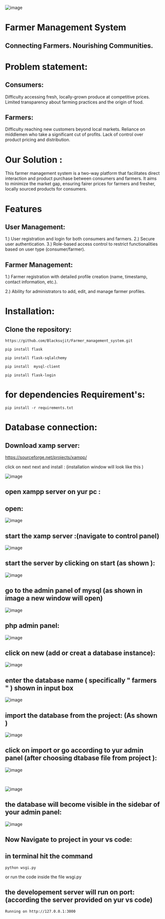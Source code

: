  ![image](https://github.com/Blacksujit/Farmer_management_system/assets/148805811/2cb4355f-c347-49ae-b100-5045f414efe8)


# Farmer Management System

## Connecting Farmers. Nourishing Communities. 

# Problem statement:

## Consumers: 

Difficulty accessing fresh, locally-grown produce at competitive prices. Limited transparency about farming practices and the origin of food.


## Farmers: 

Difficulty reaching new customers beyond local markets. Reliance on middlemen who take a significant cut of profits. Lack of control over product pricing and distribution.


# Our Solution :

This farmer management system is a two-way platform that facilitates direct interaction and product purchase between consumers and farmers. It aims to minimize the market gap, ensuring fairer prices for farmers and fresher, locally sourced products for consumers.

# Features

## User Management:

1.) User registration and login for both consumers and farmers.
2.) Secure user authentication.
3.) Role-based access control to restrict functionalities based on user type (consumer/farmer).
 
## Farmer Management:

1.) Farmer registration with detailed profile creation (name, timestamp, contact information, etc.).

2.) Ability for administrators to add, edit, and manage farmer profiles.


# Installation:

 ## Clone the repository:

```
https://github.com/Blacksujit/Farmer_management_system.git
```

```
pip install flask
```

```
pip install flask-sqlalchemy
```

```
pip install  mysql-client
```

```
pip install flask-login
```

# for dependencies Requirement's:

```
pip install -r requirements.txt
```


# Database connection:

## Download xamp server:

https://sourceforge.net/projects/xampp/

click on next next and install :   (installation window will look like this  ) 

![image](https://github.com/Blacksujit/Farmer_management_system/assets/148805811/cd3fb803-a75e-4779-a6c5-119227f4326f)


## open xampp server on yur pc :

## open:

![image](https://github.com/Blacksujit/Farmer_management_system/assets/148805811/fd24d546-ba66-4585-843d-9ae05ae6a537)


## start the xamp server :(navigate to control panel) 

![image](https://github.com/Blacksujit/Farmer_management_system/assets/148805811/4b0bcc68-73fa-491f-a741-82efc7770d67)


## start the server by clicking on start (as shown  ):

![image](https://github.com/Blacksujit/Farmer_management_system/assets/148805811/c7c62cb9-764f-4bea-85a4-93bd1bae2e67)

## go to the admin panel of mysql (as shown in image a new window will open)

![image](https://github.com/Blacksujit/Farmer_management_system/assets/148805811/b827e4b7-8c49-43bd-9bce-74f2e9e2f4ed)


## php admin panel:
![image](https://github.com/Blacksujit/Farmer_management_system/assets/148805811/ac2d3e86-bd9b-4130-87ce-4c27b683f805)

## click on new (add or creat a database instance):

![image](https://github.com/Blacksujit/Farmer_management_system/assets/148805811/d071284e-b070-4ea2-94ab-28ea90b44586)


## enter the database name ( specifically " farmers  " ) shown in input box 


![image](https://github.com/Blacksujit/Farmer_management_system/assets/148805811/1af0d244-3ecb-44f2-9146-1fc3866ea8c7)


## import the database from the project: (As shown )

![image](https://github.com/Blacksujit/Farmer_management_system/assets/148805811/deb78bea-4c1c-490b-953a-5470c64cedf6)


## click on import or go according to yur admin panel (after choosing dtabase file from project ):


![image](https://github.com/Blacksujit/Farmer_management_system/assets/148805811/2b43cc82-b482-41d5-b64e-96f60c975cbd)

<br>

![image](https://github.com/Blacksujit/Farmer_management_system/assets/148805811/b07f6eb7-fed8-4a84-86c5-c3592fc408e0)


## the database will become visible in the sidebar of your admin panel:

![image](https://github.com/Blacksujit/Farmer_management_system/assets/148805811/47066018-5d02-499b-8cee-f45f7697785a)


## Now Navigate to project in your vs code:

## in terminal hit the command


```
python wsgi.py
```

or run the code inside the file wsgi.py


## the developement server will run on port:(according the server provided on yur vs code)

``
 Running on http://127.0.0.1:3000
``


